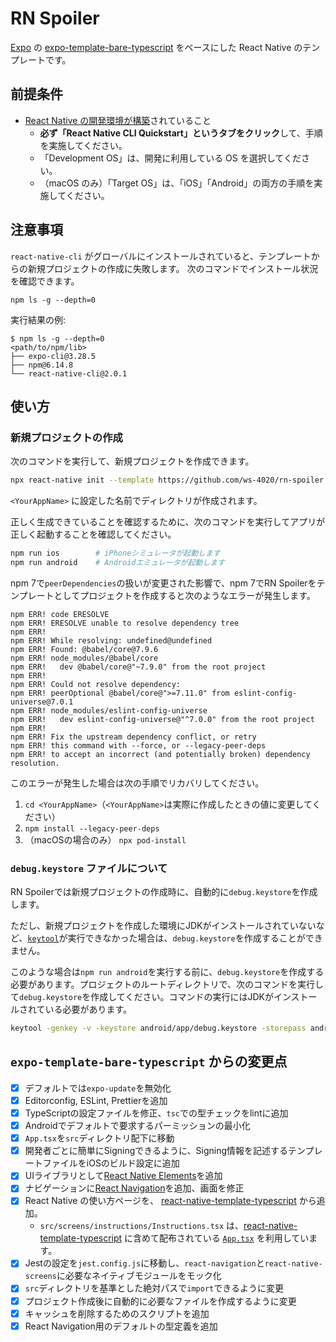 # RN Spoiler

[Expo](https://expo.io/) の [expo-template-bare-typescript](https://github.com/expo/expo/tree/sdk-41/templates/expo-template-bare-typescript) をベースにした React Native のテンプレートです。

## 前提条件

- [React Native の開発環境が構築](https://reactnative.dev/docs/environment-setup)されていること
  - **必ず「React Native CLI Quickstart」というタブをクリック**して、手順を実施してください。
  - 「Development OS」は、開発に利用している OS を選択してください。
  - （macOS のみ）「Target OS」は、「iOS」「Android」の両方の手順を実施してください。

## 注意事項

`react-native-cli` がグローバルにインストールされていると、テンプレートからの新規プロジェクトの作成に失敗します。 次のコマンドでインストール状況を確認できます。

```shell
npm ls -g --depth=0
```

実行結果の例:

```console
$ npm ls -g --depth=0
<path/to/npm/lib>
├── expo-cli@3.28.5
├── npm@6.14.8
└── react-native-cli@2.0.1
```

## 使い方

### 新規プロジェクトの作成

次のコマンドを実行して、新規プロジェクトを作成できます。

```bash
npx react-native init --template https://github.com/ws-4020/rn-spoiler.git <YourAppName>
```

`<YourAppName>` に設定した名前でディレクトリが作成されます。

正しく生成できていることを確認するために、次のコマンドを実行してアプリが正しく起動することを確認してください。

```bash
npm run ios        # iPhoneシミュレータが起動します
npm run android    # Androidエミュレータが起動します
```

npm 7で`peerDependencies`の扱いが変更された影響で、npm 7でRN Spoilerをテンプレートとしてプロジェクトを作成すると次のようなエラーが発生します。

```console
npm ERR! code ERESOLVE
npm ERR! ERESOLVE unable to resolve dependency tree
npm ERR!
npm ERR! While resolving: undefined@undefined
npm ERR! Found: @babel/core@7.9.6
npm ERR! node_modules/@babel/core
npm ERR!   dev @babel/core@"~7.9.0" from the root project
npm ERR!
npm ERR! Could not resolve dependency:
npm ERR! peerOptional @babel/core@">=7.11.0" from eslint-config-universe@7.0.1
npm ERR! node_modules/eslint-config-universe
npm ERR!   dev eslint-config-universe@"^7.0.0" from the root project
npm ERR!
npm ERR! Fix the upstream dependency conflict, or retry
npm ERR! this command with --force, or --legacy-peer-deps
npm ERR! to accept an incorrect (and potentially broken) dependency resolution.
```

このエラーが発生した場合は次の手順でリカバリしてください。

1. `cd <YourAppName>`（`<YourAppName>`は実際に作成したときの値に変更してください）
2. `npm install --legacy-peer-deps`
3. （macOSの場合のみ） `npx pod-install`

### `debug.keystore` ファイルについて

RN Spoilerでは新規プロジェクトの作成時に、自動的に`debug.keystore`を作成します。

ただし、新規プロジェクトを作成した環境にJDKがインストールされていないなど、[`keytool`](https://docs.oracle.com/javase/8/docs/technotes/tools/unix/keytool.html)が実行できなかった場合は、`debug.keystore`を作成することができません。

このような場合は`npm run android`を実行する前に、`debug.keystore`を作成する必要があります。プロジェクトのルートディレクトリで、次のコマンドを実行して`debug.keystore`を作成してください。コマンドの実行にはJDKがインストールされている必要があります。

```bash
keytool -genkey -v -keystore android/app/debug.keystore -storepass android -alias androiddebugkey -keypass android -dname "CN=Android Debug,O=Android,C=US"
```

## `expo-template-bare-typescript` からの変更点

- [x] デフォルトでは`expo-update`を無効化
- [x] Editorconfig, ESLint, Prettierを追加
- [x] TypeScriptの設定ファイルを修正、`tsc`での型チェックをlintに追加
- [x] Androidでデフォルトで要求するパーミッションの最小化
- [x] `App.tsx`を`src`ディレクトリ配下に移動
- [x] 開発者ごとに簡単にSigningできるように、Signing情報を記述するテンプレートファイルをiOSのビルド設定に追加
- [x] UIライブラリとして[React Native Elements](https://reactnativeelements.com/)を追加
- [x] ナビゲーションに[React Navigation](https://reactnavigation.org/)を追加、画面を修正
- [x] React Native の使い方ページを、 [react-native-template-typescript](https://github.com/react-native-community/react-native-template-typescript) から追加。
  - `src/screens/instructions/Instructions.tsx` は、[react-native-template-typescript](https://github.com/react-native-community/react-native-template-typescript) に含めて配布されている [`App.tsx`](https://github.com/react-native-community/react-native-template-typescript/blob/60690d1f7f3c2856d4c7129fd972400452c9510d/template/App.tsx) を利用しています。
- [x] Jestの設定を`jest.config.js`に移動し、`react-navigation`と`react-native-screens`に必要なネイティブモジュールをモック化
- [x] `src`ディレクトリを基準とした絶対パスで`import`できるように変更
- [x] プロジェクト作成後に自動的に必要なファイルを作成するように変更
- [x] キャッシュを削除するためのスクリプトを追加
- [x] React Navigation用のデフォルトの型定義を追加
